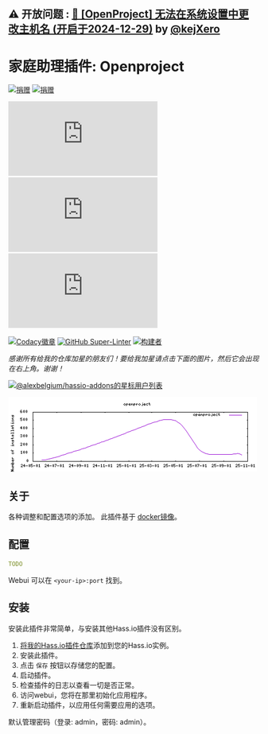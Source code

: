 ## &#9888; 开放问题 : [🐛 [OpenProject] 无法在系统设置中更改主机名 (开启于2024-12-29)](https://github.com/alexbelgium/hassio-addons/issues/1690) by [@kejXero](https://github.com/kejXero)
# 家庭助理插件: Openproject

[![捐赠][paypal-badge]](https://www.paypal.com/donate/?hosted_button_id=DZFULJZTP3UQA)
[![捐赠][donation-badge]](https://www.buymeacoffee.com/alexbelgium)

![版本](https://img.shields.io/badge/dynamic/json?label=Version&query=%24.version&url=https%3A%2F%2Fraw.githubusercontent.com%2Falexbelgium%2Fhassio-addons%2Fmaster%openproject%2Fconfig.json)
![入口](https://img.shields.io/badge/dynamic/json?label=Ingress&query=%24.ingress&url=https%3A%2F%2Fraw.githubusercontent.com%2Falexbelgium%2Fhassio-addons%2Fmaster%openproject%2Fconfig.json)
![架构](https://img.shields.io/badge/dynamic/json?color=success&label=Arch&query=%24.arch&url=https%3A%2F%2Fraw.githubusercontent.com%2Falexbelgium%2Fhassio-addons%2Fmaster%openproject%2Fconfig.json)

[![Codacy徽章](https://app.codacy.com/project/badge/Grade/9c6cf10bdbba45ecb202d7f579b5be0e)](https://www.codacy.com/gh/alexbelgium/hassio-addons/dashboard?utm_source=github.com&utm_medium=referral&utm_content=alexbelgium/hassio-addons&utm_campaign=Badge_Grade)
[![GitHub Super-Linter](https://img.shields.io/github/actions/workflow/status/alexbelgium/hassio-addons/weekly-supelinter.yaml?label=Lint%20code%20base)](https://github.com/alexbelgium/hassio-addons/actions/workflows/weekly-supelinter.yaml)
[![构建者](https://img.shields.io/github/actions/workflow/status/alexbelgium/hassio-addons/onpush_builder.yaml?label=Builder)](https://github.com/alexbelgium/hassio-addons/actions/workflows/onpush_builder.yaml)

[donation-badge]: https://img.shields.io/badge/Buy%20me%20a%20coffee-%23d32f2f?logo=buy-me-a-coffee&style=flat&logoColor=white
[paypal-badge]: https://img.shields.io/badge/Buy%20me%20a%20coffee%20Paypal-%23d32f2f?logo=buy-me-a-coffee&style=flat&logoColor=white

_感谢所有给我的仓库加星的朋友们！要给我加星请点击下面的图片，然后它会出现在右上角。谢谢！_

[![@alexbelgium/hassio-addons的星标用户列表](https://raw.githubusercontent.com/alexbelgium/hassio-addons/master/.github/stars2.svg)](https://github.com/alexbelgium/hassio-addons/stargazers)

![下载趋势](https://raw.githubusercontent.com/alexbelgium/hassio-addons/master/openproject/stats.png)

## 关于

各种调整和配置选项的添加。
此插件基于 [docker镜像](https://hub.docker.com/r/openproject/openproject)。

## 配置

```yaml
TODO
```

Webui 可以在 `<your-ip>:port` 找到。

## 安装

安装此插件非常简单，与安装其他Hass.io插件没有区别。

1. [将我的Hass.io插件仓库][repository]添加到您的Hass.io实例。
1. 安装此插件。
1. 点击 `保存` 按钮以存储您的配置。
1. 启动插件。
1. 检查插件的日志以查看一切是否正常。
1. 访问webui，您将在那里初始化应用程序。
1. 重新启动插件，以应用任何需要应用的选项。

默认管理密码（登录: admin，密码: admin）。

[repository]: https://github.com/alexbelgium/hassio-addons
